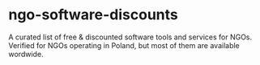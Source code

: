 # ngo-software-discounts
A curated list of free &amp; discounted software tools and services for NGOs.  Verified for NGOs operating in Poland, but most of them are available wordwide.
